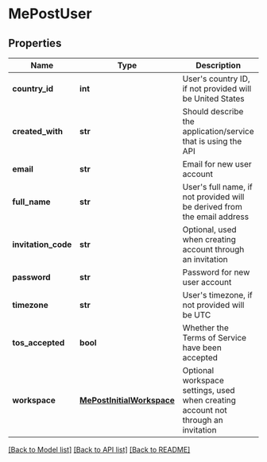 # MePostUser

## Properties

Name | Type | Description | Notes
------------ | ------------- | ------------- | -------------
**country_id** | **int** | User&#39;s country ID, if not provided will be United States | [optional] 
**created_with** | **str** | Should describe the application/service that is using the API | [optional] 
**email** | **str** | Email for new user account | 
**full_name** | **str** | User&#39;s full name, if not provided will be derived from the email address | [optional] 
**invitation_code** | **str** | Optional, used when creating account through an invitation | [optional] 
**password** | **str** | Password for new user account | 
**timezone** | **str** | User&#39;s timezone, if not provided will be UTC | [optional] 
**tos_accepted** | **bool** | Whether the Terms of Service have been accepted | 
**workspace** | [**MePostInitialWorkspace**](MePostInitialWorkspace.md) | Optional workspace settings, used when creating account not through an invitation | [optional] 

[[Back to Model list]](../README.md#documentation-for-models) [[Back to API list]](../README.md#documentation-for-api-endpoints) [[Back to README]](../README.md)


